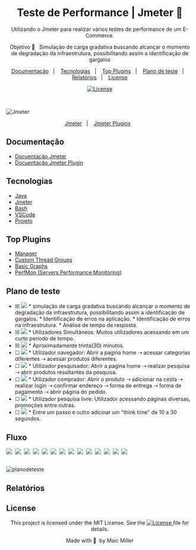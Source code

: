 
<div align="center">
  
# Teste de Performance | Jmeter 🦋
  
Utilizando o Jmeter para realizar vários testes de performance de um E-Commerce.
  
Objetivo 🎯  &nbsp;&nbsp;Simulação de carga gradativa buscando alcançar o momento de degradação da infraestrutura, possibilitando assim a identificação de gargalos
  
</div>
  
  <p align="center">
  <a href="#Documentação">Documentação</a>&nbsp;&nbsp;&nbsp;|&nbsp;&nbsp;&nbsp;
  <a href="#Tecnologias">Tecnologias</a>&nbsp;&nbsp;&nbsp;|&nbsp;&nbsp;&nbsp;
  <a href="#Tecnologias">Top Plugins</a>&nbsp;&nbsp;&nbsp;|&nbsp;&nbsp;&nbsp;
  <a href="#Plano-de-teste">Plano de teste</a>&nbsp;&nbsp;&nbsp;|&nbsp;&nbsp;&nbsp;
  <a href="#Relatórios">Relatórios</a>&nbsp;&nbsp;&nbsp;|&nbsp;&nbsp;&nbsp;
  <a href="#License">License</a>
</p>

<p align="center">
  <a href="https://mit-license.org/">
  <img src="https://img.shields.io/static/v1?label=license&message=MIT&color=5965E0&labelColor=121214" alt="License">
  </a>
</p>

<br>

![Jmeter](https://user-images.githubusercontent.com/990877/132419124-14a9915c-29e2-4f7b-b805-66104814b2c2.png)

<p align="center">
  <a href="https://jmeter.apache.org/">Jmeter</a>&nbsp;&nbsp;&nbsp;|&nbsp;&nbsp;&nbsp;
  <a href="https://jmeter-plugins.org/">Jmeter Plugins</a>&nbsp;&nbsp;&nbsp;
</p>


## Documentação

- [Docuentação Jmeter](https://jmeter.apache.org/usermanual/get-started.html)
- [Docuentação Jmeter Plugin](https://jmeter-plugins.org/wiki/Start/)

## Tecnologias

- [Java](https://www.oracle.com/java/technologies/javase/javase-jdk8-downloads.html)
- [Jmeter](https://jmeter.apache.org/download_jmeter.cgi)
- [Bash](https://www.gnu.org/software/bash/)
- [VSCode](https://code.visualstudio.com/)
- [Projeto](http://automationpractice.com/index.php)

## Top Plugins

- [Manager](https://jmeter-plugins.org/?search=jpgc-plugins-manager)
- [Custom Thread Groups](https://jmeter-plugins.org/?search=jpgc-casutg)
- [Basic Graphs](https://jmeter-plugins.org/?search=jpgc-graphs-basic)
- [PerfMon (Servers Performance Monitoring)](https://jmeter-plugins.org/?search=jpgc-perfmon)

## Plano de teste

- [x] <img src="https://img.shields.io/badge/objetivos-%F0%9F%8E%AF-success">
   * simulação de carga gradativa buscando alcançar o momento de degradação da infraestrutura, possibilitando assim a identificação de gargalos.
   * Identificação de erros na aplicação.
   * Identificação de erros na infraestrutura.
   * Análise de tempo de resposta.

- [x] <img src="https://img.shields.io/badge/estrat%C3%A9gia-performance-success"> 
   * Utilizadores Simultâneos: Muitos utilizadores acessando em um curto período de tempo.

- [x] <img src="https://img.shields.io/badge/dura%C3%A7%C3%A3o%20do%20teste-%E2%8F%B1-success"> 
   * Aproximadamente trinta(30) minutos. 

- [ ] <img src="https://img.shields.io/badge/cen%C3%A1rio%20de%20teste-001-success"> 
   * Utilizador navegador: Abrir a pagina home ⇢ acessar categorias diferentes ⇢ acessar produtos diferentes.

- [ ] <img src="https://img.shields.io/badge/cen%C3%A1rio%20de%20teste-002-success"> 
   * Utilizador pesquisador: Abrir a pagina home ⇢ realizar pesquisa ⇢ abrir produtos resultantes da pesquisa.

- [ ] <img src="https://img.shields.io/badge/cen%C3%A1rio%20de%20teste-003-success"> 
   * Utilizador comprador: Abrir o produto ⇢ adicionar na cesta ⇢ realizar login ⇢ confirmar endereço ⇢ forma de entrega ⇢ forma de pagamento ⇢ abrir página do pedido.

- [ ] <img src="https://img.shields.io/badge/cen%C3%A1rio%20de%20teste-004-success"> 
   * Utilizador pesquisa livre: Utilizador acessando páginas diversas, promoções entre outras.

- [ ] <img src="https://img.shields.io/badge/configura%C3%A7%C3%B5es-%E2%9A%99%EF%B8%8F-success">
   * Entre um passo e outro adicinar um "think time" de 10 a 30 segundos.

##

## Fluxo

<a href="https://user-images.githubusercontent.com/990877/132601806-c4b48c5a-53f9-45fa-95be-b4e5fcc23f5e.png"><img src="https://img.shields.io/badge/step-01-9cf"></a>&nbsp;
<a href="https://user-images.githubusercontent.com/990877/132601915-7fb3dfe8-8a77-444c-ba44-14c873ae4ec2.png"><img src="https://img.shields.io/badge/step-02-9cf"></a>&nbsp;
<a href="https://user-images.githubusercontent.com/990877/132601984-00166f53-2ed4-49b4-9c0b-f36a3cd58af1.png"><img src="https://img.shields.io/badge/step-03-9cf"></a>&nbsp;
<a href="https://user-images.githubusercontent.com/990877/132602009-41f790d1-75a8-48c0-ae13-774d1ceed30a.png"><img src="https://img.shields.io/badge/step-04-9cf"></a>&nbsp;
<a href="https://user-images.githubusercontent.com/990877/132602047-488a2eef-b99f-4b11-80ae-9720652e6524.png"><img src="https://img.shields.io/badge/step-05-9cf"></a>&nbsp;
<a href="https://user-images.githubusercontent.com/990877/132602101-e78d8a99-9ca9-47e1-99cf-7a9d92d52b86.png"><img src="https://img.shields.io/badge/step-06-9cf"></a>&nbsp;
<a href="https://user-images.githubusercontent.com/990877/132602129-893961e1-539a-4908-97ec-86819ccd29e6.png"><img src="https://img.shields.io/badge/step-07-9cf"></a>&nbsp;
<a href="https://user-images.githubusercontent.com/990877/132602160-b2698779-1f90-4ec2-9099-07ab9b919a94.png"><img src="https://img.shields.io/badge/step-08-9cf"></a>&nbsp;
<a href="https://user-images.githubusercontent.com/990877/132602202-ca39f42e-8d10-4de0-a8bb-0e5484d47d0c.png"><img src="https://img.shields.io/badge/step-09-9cf"></a>&nbsp;
<a href="https://user-images.githubusercontent.com/990877/132602229-6c62cd50-cd68-4024-acf7-e6c5f8a73c8a.png"><img src="https://img.shields.io/badge/step-10-9cf"></a>&nbsp;
<a href="https://user-images.githubusercontent.com/990877/132602259-d372dac7-aed0-4539-a7d7-6903c171bb75.png"><img src="https://img.shields.io/badge/step-11-9cf"></a>&nbsp;
<a href="https://user-images.githubusercontent.com/990877/132602281-4423bb87-8e15-4214-a11b-84c9dd3a9e61.png"><img src="https://img.shields.io/badge/step-12-9cf"></a>&nbsp;
<a href="https://user-images.githubusercontent.com/990877/132602302-bbdfaefe-7a2d-4ae8-a0bb-83e35abe6f99.png"><img src="https://img.shields.io/badge/step-13-9cf"></a>&nbsp;
<a href="https://user-images.githubusercontent.com/990877/132602331-031d916a-e31f-4b97-9021-721be4588537.png"><img src="https://img.shields.io/badge/step-14-9cf"></a>

##

![planodeteste](https://user-images.githubusercontent.com/990877/132600760-3912d9f6-87f7-4e59-8e01-b68c8e5f2ab1.png)


## Relatórios

## License

<div align="center">
  
<p>This project is licensed under the MIT License. See the
  <a href="https://mit-license.org/">
  <img src="https://img.shields.io/static/v1?label=license&message=MIT&color=5965E0&labelColor=121214" alt="License">
  </a> file for details.</p>
<p>Made with&nbsp;💙 &nbsp;by Maic Miller</p>
  
<div>
